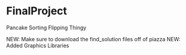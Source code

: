 # FinalProject
Pancake Sorting Flipping Thingy

NEW: Make sure to download the find_solution files off of piazza
NEW: Added Graphics Libraries
